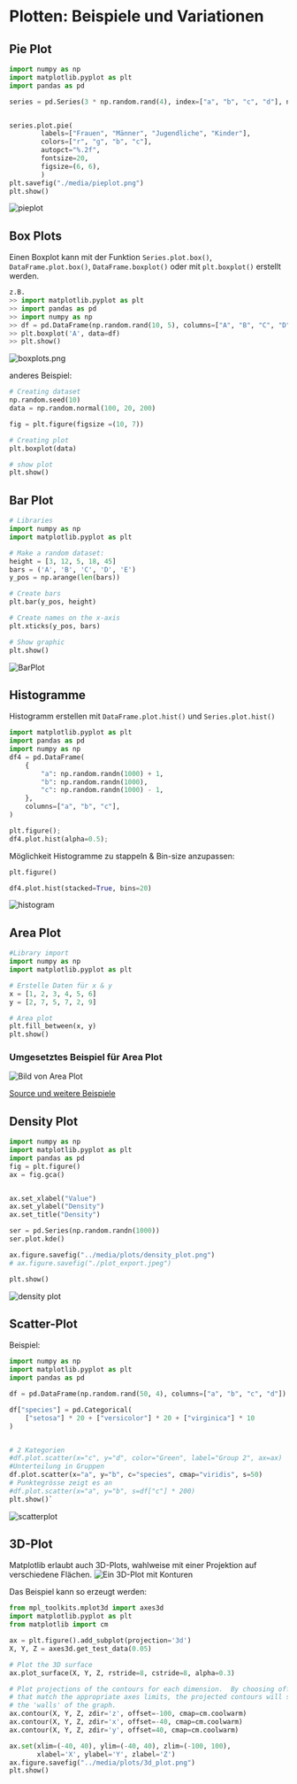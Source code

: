 # Plotten: Beispiele und Variationen

## Pie Plot
```py
import numpy as np
import matplotlib.pyplot as plt
import pandas as pd

series = pd.Series(3 * np.random.rand(4), index=["a", "b", "c", "d"], name="Klubmitglieder")


series.plot.pie(
        labels=["Frauen", "Männer", "Jugendliche", "Kinder"],
        colors=["r", "g", "b", "c"],
        autopct="%.2f",
        fontsize=20,
        figsize=(6, 6),
        )
plt.savefig("./media/pieplot.png")
plt.show()
````
![pieplot](../media/plots/pie_plot.png)


## Box Plots
Einen Boxplot kann mit der Funktion `Series.plot.box()`, `DataFrame.plot.box()`, `DataFrame.boxplot()` oder mit `plt.boxplot()` erstellt werden.

```py
z.B. 
>> import matplotlib.pyplot as plt
>> import pandas as pd
>> import numpy as np
>> df = pd.DataFrame(np.random.rand(10, 5), columns=["A", "B", "C", "D", "E"])
>> plt.boxplot('A', data=df)
>> plt.show()
```
![boxplots.png](../media/plots/box_plot.png)

anderes Beispiel:
```py
# Creating dataset
np.random.seed(10)
data = np.random.normal(100, 20, 200)

fig = plt.figure(figsize =(10, 7))

# Creating plot
plt.boxplot(data)

# show plot
plt.show()
```
## Bar Plot
```py
# Libraries
import numpy as np
import matplotlib.pyplot as plt

# Make a random dataset:
height = [3, 12, 5, 18, 45]
bars = ('A', 'B', 'C', 'D', 'E')
y_pos = np.arange(len(bars))

# Create bars
plt.bar(y_pos, height)

# Create names on the x-axis
plt.xticks(y_pos, bars)

# Show graphic
plt.show()
```

![BarPlot](../media/plots/bar_plot.png)

## Histogramme 

Histogramm erstellen mit `DataFrame.plot.hist()` und `Series.plot.hist()`

```py
import matplotlib.pyplot as plt
import pandas as pd
import numpy as np
df4 = pd.DataFrame(
    {
        "a": np.random.randn(1000) + 1,
        "b": np.random.randn(1000),
        "c": np.random.randn(1000) - 1,
    },
    columns=["a", "b", "c"],
)

plt.figure();
df4.plot.hist(alpha=0.5);
```
Möglichkeit Histogramme zu stappeln & Bin-size anzupassen: 
```py
plt.figure()

df4.plot.hist(stacked=True, bins=20)
```
![histogram](../media/plots/histogram_plot.png)


## Area Plot

```py
#Library import
import numpy as np
import matplotlib.pyplot as plt

# Erstelle Daten für x & y
x = [1, 2, 3, 4, 5, 6]
y = [2, 7, 5, 7, 2, 9]

# Area plot
plt.fill_between(x, y)
plt.show()
```
### Umgesetztes Beispiel für Area Plot
<img src="../media/plots/area_plot.png" alt="Bild von Area Plot" title="Beispiel Area Plot" />

[Source und weitere Beispiele](https://www.python-graph-gallery.com/area-plot/)


## Density Plot

```py
import numpy as np
import matplotlib.pyplot as plt
import pandas as pd
fig = plt.figure()
ax = fig.gca()


ax.set_xlabel("Value")
ax.set_ylabel("Density")
ax.set_title("Density")

ser = pd.Series(np.random.randn(1000))
ser.plot.kde()

ax.figure.savefig("../media/plots/density_plot.png")
# ax.figure.savefig("./plot_export.jpeg")

plt.show()
```
![density plot](../media/plots/density_plot.png)


## Scatter-Plot

Beispiel:
```py
import numpy as np
import matplotlib.pyplot as plt
import pandas as pd

df = pd.DataFrame(np.random.rand(50, 4), columns=["a", "b", "c", "d"])

df["species"] = pd.Categorical(
    ["setosa"] * 20 + ["versicolor"] * 20 + ["virginica"] * 10
)


# 2 Kategorien
#df.plot.scatter(x="c", y="d", color="Green", label="Group 2", ax=ax)
#Unterteilung in Gruppen
df.plot.scatter(x="a", y="b", c="species", cmap="viridis", s=50)
# Punktegrösse zeigt es an
#df.plot.scatter(x="a", y="b", s=df["c"] * 200)
plt.show()`
```

![scatterplot](../media/plots/scatter_plot.png)

## 3D-Plot

Matplotlib erlaubt auch 3D-Plots, wahlweise mit einer Projektion auf verschiedene Flächen.
![Ein 3D-Plot mit Konturen](../media/plots/3d_plot.png)

Das Beispiel kann so erzeugt werden:

```py 
from mpl_toolkits.mplot3d import axes3d
import matplotlib.pyplot as plt
from matplotlib import cm

ax = plt.figure().add_subplot(projection='3d')
X, Y, Z = axes3d.get_test_data(0.05)

# Plot the 3D surface
ax.plot_surface(X, Y, Z, rstride=8, cstride=8, alpha=0.3)

# Plot projections of the contours for each dimension.  By choosing offsets
# that match the appropriate axes limits, the projected contours will sit on
# the 'walls' of the graph.
ax.contour(X, Y, Z, zdir='z', offset=-100, cmap=cm.coolwarm)
ax.contour(X, Y, Z, zdir='x', offset=-40, cmap=cm.coolwarm)
ax.contour(X, Y, Z, zdir='y', offset=40, cmap=cm.coolwarm)

ax.set(xlim=(-40, 40), ylim=(-40, 40), zlim=(-100, 100),
       xlabel='X', ylabel='Y', zlabel='Z')
ax.figure.savefig("../media/plots/3d_plot.png")
plt.show()
```
